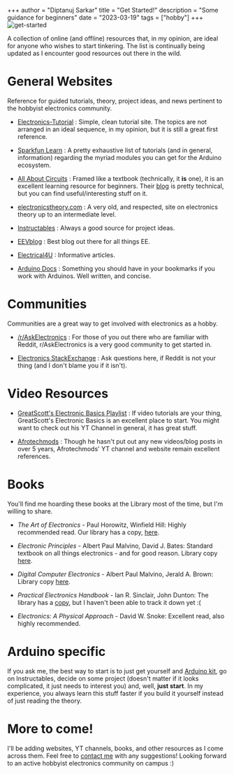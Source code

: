 +++
author = "Diptanuj Sarkar"
title = "Get Started!"
description = "Some guidance for beginners"
date = "2023-03-19"
tags = ["hobby"]
+++
![get-started](/images/get-started.gif)

A collection of online (and offline) resources that, in my opinion, are ideal for anyone who wishes to start tinkering. The list is continually being updated as I encounter good resources out there in the wild.

# General Websites
Reference for guided tutorials, theory, project ideas, and news pertinent to the hobbyist electronics community.

* [Electronics-Tutorial](https://www.electronics-tutorials.ws/) : Simple, clean tutorial site. The topics are not arranged in an ideal sequence, in my opinion, but it is still a great first reference.

* [Sparkfun Learn](https://learn.sparkfun.com/) : A pretty exhaustive list of tutorials (and in general, information) regarding the myriad modules you can get for the Arduino ecosystem.

* [All About Circuits](https://www.allaboutcircuits.com/textbook/) : Framed like a textbook (technically, it **is** one), it is an excellent learning resource for beginners. Their [blog](https://www.allaboutcircuits.com/) is pretty technical, but you can find useful/interesting stuff on it.

* [electronicstheory.com](http://electronicstheory.com/COURSES/ELECTRONICS/e101-1.htm) : A very old, and respected, site on electronics theory up to an intermediate level.

* [Instructables](https://www.instructables.com/circuits/) : Always a good source for project ideas.

* [EEVblog](https://www.eevblog.com/) : Best blog out there for all things EE.

* [Electrical4U](https://www.electrical4u.com/electrical-engineering-articles/digital-electronics/) : Informative articles.

* [Arduino Docs](https://docs.arduino.cc/learn/) : Something you should have in your bookmarks if you work with Arduinos. Well written, and concise.

# Communities
Communities are a great way to get involved with electronics as a hobby.

* [/r/AskElectronics](https://www.reddit.com/r/AskElectronics/wiki/beginners/) : For those of you out there who are familiar with Reddit, r/AskElectronics is a very good community to get started in.

* [Electronics StackExchange](https://electronics.stackexchange.com/) : Ask questions here, if Reddit is not your thing (and I don't blame you if it isn't).

# Video Resources

* [GreatScott's Electronic Basics Playlist](https://www.youtube.com/playlist?list=PLAROrg3NQn7cyu01HpOv5BWo217XWBZu0) : If video tutorials are your thing, GreatScott's Electronic Basics is an excellent place to start. You might want to check out his YT Channel in general, it has great stuff.

* [Afrotechmods](https://www.youtube.com/channel/UCosnWgi3eorc1klEQ8pIgJQ) : Though he hasn't put out any new videos/blog posts in over 5 years, Afrotechmods' YT channel and website remain excellent references.

# Books

You'll find me hoarding these books at the Library most of the time, but I'm willing to share.

* *The Art of Electronics* - Paul Horowitz, Winfield Hill: Highly recommended read. Our library has a copy, [here](http://lib.iiserkol.ac.in:8080/lib/item?id=chamo:7869&theme=iiserk).

* *Electronic Principles* - Albert Paul Malvino, David J. Bates: Standard textbook on all things electronics - and for good reason. Library copy [here](http://lib.iiserkol.ac.in:8080/lib/item?id=chamo:808&theme=iiserk).

* *Digital Computer Electronics* - Albert Paul Malvino, Jerald A. Brown: Library copy [here](http://lib.iiserkol.ac.in:8080/lib/item?id=chamo:2121&theme=iiserk).

* *Practical Electronics Handbook* - Ian R. Sinclair, John Dunton: The library has a [copy](http://lib.iiserkol.ac.in:8080/lib/item?id=chamo:3362&theme=iiserk), but I haven't been able to track it down yet :(

* *Electronics: A Physical Approach* - David W. Snoke: Excellent read, also highly recommended.

# Arduino specific

If you ask me, the best way to start is to just get yourself and [Arduino kit](https://www.amazon.in/arduino-kit/s?k=arduino+kit), go on Instructables, decide on some project (doesn't matter if it looks complicated, it just needs to interest you) and, well, **just start**.
In my experience, you always learn this stuff faster if you build it yourself instead of just reading the theory.

# More to come!
I'll be adding websites, YT channels, books, and other resources as I come across them. Feel free to [contact me](mailto:ds22ms038@iiserkol.ac.in) with any suggestions!
Looking forward to an active hobbyist electronics community on campus :)
